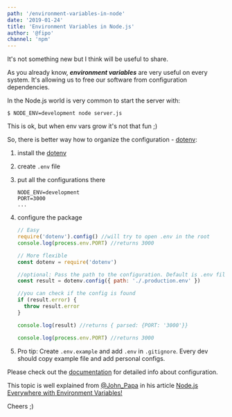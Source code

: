```yaml
---
path: '/environment-variables-in-node'
date: '2019-01-24'
title: 'Environment Variables in Node.js'
author: '@fipo'
channel: 'npm'
---
```


It's not something new but I think will be useful to share.

As you already know, **_environment variables_** are very useful on every system. It's allowing us to free our software from configuration dependencies.

In the Node.js world is very common to start the server with:

```
$ NODE_ENV=development node server.js
```

This is ok, but when env vars grow it's not that fun ;)

So, there is better way how to organize the configuration - [dotenv](https://www.npmjs.com/package/dotenv):

1. install the [dotenv](https://github.com/motdotla/dotenv)
2. create `.env` file
3. put all the configurations there

   ```shell
   NODE_ENV=development
   PORT=3000
   ...
   ```

4. configure the package

   ```javascript
   // Easy
   require('dotenv').config() //will try to open .env in the root
   console.log(process.env.PORT) //returns 3000
   ```

   ```javascript
   // More flexible
   const dotenv = require('dotenv')

   //optional: Pass the path to the configuration. Default is .env file in the root
   const result = dotenv.config({ path: './.production.env' })

   //you can check if the config is found
   if (result.error) {
     throw result.error
   }

   console.log(result) //returns { parsed: {PORT: '3000'}}

   console.log(process.env.PORT) //returns 3000
   ```

5. Pro tip: Create `.env.example` and add `.env` in `.gitignore`. Every dev should copy example file and add personal configs.

Please check out the [documentation](https://github.com/motdotla/dotenv/blob/master/README.md) for detailed info about configuration.

This topic is well explained from [@John_Papa](https://twitter.com/John_Papa) in his article [Node.js Everywhere with Environment Variables!](https://medium.com/the-node-js-collection/making-your-node-js-work-everywhere-with-environment-variables-2da8cdf6e786)

Cheers ;)
